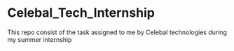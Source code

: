 # Celebal_Tech_Internship
This repo consist of the task assigned to me by Celebal technologies during my summer internship
